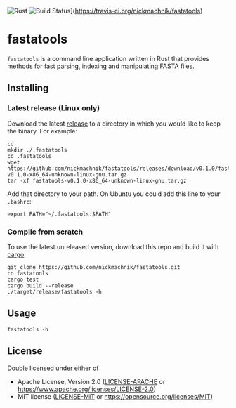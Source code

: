 ![Rust](https://github.com/nickmachnik/fastatools/workflows/Rust/badge.svg?branch=master)
![Build Status](https://travis-ci.org/nickmachnik/fastatools.svg?branch=master)](https://travis-ci.org/nickmachnik/fastatools)

# fastatools

`fastatools` is a command line application written in Rust that provides methods for fast parsing, indexing and manipulating FASTA files.

## Installing

### Latest release (Linux only)

Download the latest [release](https://github.com/nickmachnik/fastatools/releases/latest) to a directory in which you would like to keep the binary.
For example:

```
cd
mkdir ./.fastatools
cd .fastatools
wget https://github.com/nickmachnik/fastatools/releases/download/v0.1.0/fastatools-v0.1.0-x86_64-unknown-linux-gnu.tar.gz
tar -xf fastatools-v0.1.0-x86_64-unknown-linux-gnu.tar.gz
```

Add that directory to your path. On Ubuntu you could add this line to your `.bashrc`:

```
export PATH="~/.fastatools:$PATH"
```

### Compile from scratch

To use the latest unreleased version, download this repo and build it with [cargo](https://github.com/rust-lang/cargo):
```
git clone https://github.com/nickmachnik/fastatools.git
cd fastatools
cargo test
cargo build --release
./target/release/fastatools -h
```
<!-- 
### Linux

Download the latest [release](https://github.com/nickmachnik/fastatools/releases/latest) to a directory in which you would like to keep the binary.
For example:

```
cd
mkdir ./.fastatools
cd .fastatools
wget [LINK TO RELEASE]
tar -xf [RELEASEFILE]
```

Add that directory to your path. On Ubuntu you could add this line to your `.bashrc`:

```
export PATH="~/.fastatools:$PATH"
``` -->

## Usage

```
fastatools -h
```

## License

Double licensed under either of

- Apache License, Version 2.0 ([LICENSE-APACHE](LICENSE-APACHE) or
  https://www.apache.org/licenses/LICENSE-2.0)
- MIT license ([LICENSE-MIT](LICENSE-MIT) or https://opensource.org/licenses/MIT)

<!-- 
End with an example of getting some data out of the system or using it for a little demo

## Running the tests

Explain how to run the automated tests for this system

### Break down into end to end tests

Explain what these tests test and why

```
Give an example
```

### And coding style tests

Explain what these tests test and why

```
Give an example
```

## Deployment

Add additional notes about how to deploy this on a live system

## Built With

* [Dropwizard](http://www.dropwizard.io/1.0.2/docs/) - The web framework used
* [Maven](https://maven.apache.org/) - Dependency Management
* [ROME](https://rometools.github.io/rome/) - Used to generate RSS Feeds

## Contributing

Please read [CONTRIBUTING.md](https://gist.github.com/PurpleBooth/b24679402957c63ec426) for details on our code of conduct, and the process for submitting pull requests to us.

## Versioning

We use [SemVer](http://semver.org/) for versioning. For the versions available, see the [tags on this repository](https://github.com/your/project/tags).

## Authors

* **Billie Thompson** - *Initial work* - [PurpleBooth](https://github.com/PurpleBooth)

See also the list of [contributors](https://github.com/your/project/contributors) who participated in this project.

## License

This project is licensed under the MIT License - see the [LICENSE.md](LICENSE.md) file for details

## Acknowledgments

* Hat tip to anyone whose code was used
* Inspiration
* etc

 -->